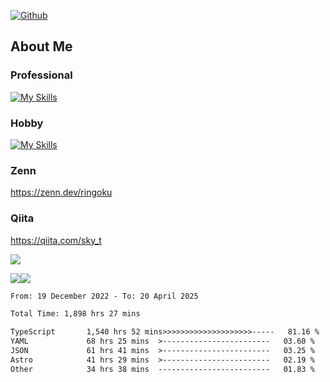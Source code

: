 [![Github](https://img.shields.io/github/followers/skyt-a?label=Follow&style=social)](https://github.com/skyt-a)

## About Me
### Professional
[![My Skills](https://skillicons.dev/icons?i=react,ts,js,nodejs,java,graphql,firebase,githubactions&theme=light)](https://skillicons.dev)
### Hobby
[![My Skills](https://skillicons.dev/icons?i=unity,rust,py&theme=light)](https://skillicons.dev)

### Zenn
https://zenn.dev/ringoku
### Qiita
https://qiita.com/sky_t


![](https://github-profile-summary-cards.vercel.app/api/cards/profile-details?username=skyt-a&theme=default)

![](https://github-profile-summary-cards.vercel.app/api/cards/repos-per-language?username=skyt-a&theme=default)![](https://github-profile-summary-cards.vercel.app/api/cards/stats?username=RinGoku&theme=default)

<!--START_SECTION:waka-->

```txt
From: 19 December 2022 - To: 20 April 2025

Total Time: 1,898 hrs 27 mins

TypeScript       1,540 hrs 52 mins>>>>>>>>>>>>>>>>>>>>-----   81.16 %
YAML             68 hrs 25 mins  >------------------------   03.60 %
JSON             61 hrs 41 mins  >------------------------   03.25 %
Astro            41 hrs 29 mins  >------------------------   02.19 %
Other            34 hrs 38 mins  -------------------------   01.83 %
```

<!--END_SECTION:waka-->
